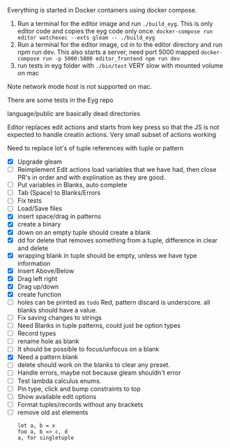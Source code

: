 Everything is started in Docker containers using docker compose.

1. Run a terminal for the editor image and run `./build_eyg`.
This is only editor code and copies the eyg code only once.
`docker-compose run editor watchexec --exts gleam -- ./build_eyg`
2. Run a terminal for the editor image, cd in to the editor directory and run npm run dev.
This also starts a server, need port 5000 mapped
`docker-compose run -p 5000:5000 editor_frontend npm run dev`
3. run tests in eyg folder with `./bin/test` VERY slow with mounted volume on mac

Note network mode host is not supported on mac.

There are some tests in the Eyg repo

language/public are basically dead directories

Editor replaces edit actions and starts from key press so that the JS is not expected to handle creatin actions.
Very small subset of actions working

Need to replace lot's of tuple references with tuple or pattern

- [x] Upgrade gleam
- [ ] Reimplement Edit actions load variables that we have had, then close PR's in order and with explination as they are good.
- [ ] Put variables in Blanks, auto complete
- [ ] Tab (Space) to Blanks/Errors
- [ ] Fix tests
- [ ] Load/Save files
- [x] insert space/drag in patterns
- [x] create a binary
- [x] down on an empty tuple should create a blank
- [x] dd for delete that removes something from a tuple, difference in clear and delete
- [x] wrapping blank in tuple should be empty, unless we have type information
- [x] Insert Above/Below
- [x] Drag left right
- [x] Drag up/down
- [x] create function
- [ ] holes can be printed as `todo` Red, pattern discard is underscore. all blanks should have a value.
- [ ] Fix saving changes to strings
- [ ] Need Blanks in tuple patterns, could just be option types
- [ ] Record types
- [ ] rename hole as blank
- [ ] It should be possible to focus/unfocus on a blank
- [x] Need a pattern blank
- [ ] delete should work on the blanks to clear any preset.
- [ ] Handle errors, maybe not because gleam shouldn't error
- [ ] Test lambda calculus enums.
- [ ] Pin type, click and bump constraints to top
- [ ] Show available edit options
- [ ] Format tuples/records without any brackets
- [ ] remove old ast elements
  ```
  let a, b = x
  foo a, b => c, d
  a, for singletuple
  ```
